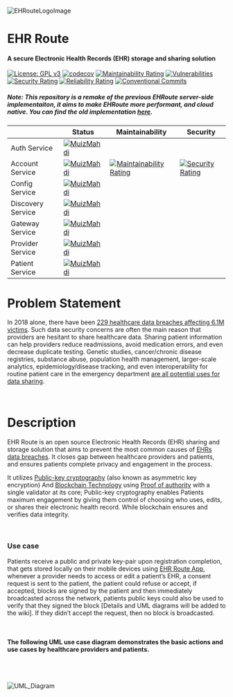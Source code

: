 ![EHRouteLogoImage](https://i.imgur.com/XCv5rTJ.png)

# EHR Route
#### A secure Electronic Health Records (EHR) storage and sharing solution 

[![License: GPL v3](https://img.shields.io/badge/License-GPLv3-blue.svg)](https://www.gnu.org/licenses/gpl-3.0)
[![codecov](https://codecov.io/gh/MuizMahdi/EHR-Route/branch/master/graph/badge.svg?token=S9E2GZ97ZN)](https://codecov.io/gh/MuizMahdi/EHR-Route)
[![Maintainability Rating](https://sonarcloud.io/api/project_badges/measure?project=MuizMahdi_EHR-Route&metric=sqale_rating)](https://sonarcloud.io/dashboard?id=MuizMahdi_EHR-Route)
[![Vulnerabilities](https://sonarcloud.io/api/project_badges/measure?project=MuizMahdi_EHR-Route&metric=vulnerabilities)](https://sonarcloud.io/dashboard?id=MuizMahdi_EHR-Route)
[![Security Rating](https://sonarcloud.io/api/project_badges/measure?project=MuizMahdi_EHR-Route&metric=security_rating)](https://sonarcloud.io/dashboard?id=MuizMahdi_EHR-Route)
[![Reliability Rating](https://sonarcloud.io/api/project_badges/measure?project=MuizMahdi_EHR-Route&metric=reliability_rating)](https://sonarcloud.io/dashboard?id=MuizMahdi_EHR-Route)
[![Conventional Commits](https://img.shields.io/badge/Conventional%20Commits-1.0.0-yellow.svg)](https://conventionalcommits.org)

##### Note: This repository is a remake of the previous EHRoute server-side implementaiton, it aims to make EHRoute more performant, and cloud native. You can find the old implementation [here](https://github.com/MuizMahdi/EHR-Route-Mono).  

|                   | Status                                                                                                                    | Maintainability                                                                                                                                                                                   | Security                                                                                                                                                                                      |
|-------------------|---------------------------------------------------------------------------------------------------------------------------|---------------------------------------------------------------------------------------------------------------------------------------------------------------------------------------------------|-----------------------------------------------------------------------------------------------------------------------------------------------------------------------------------------------|
| Auth Service      | [![MuizMahdi](https://circleci.com/gh/MuizMahdi/EHR-Route.svg?style=shield)](https://circleci.com/gh/MuizMahdi/EHR-Route) |                                                                                                                                                                                                   |                                                                                                                                                                                               |
| Account Service   | [![MuizMahdi](https://circleci.com/gh/MuizMahdi/EHR-Route.svg?style=shield)](https://circleci.com/gh/MuizMahdi/EHR-Route) | [![Maintainability Rating](https://sonarcloud.io/api/project_badges/measure?project=ehroute%3Aaccount-service&metric=sqale_rating)](https://sonarcloud.io/dashboard?id=ehroute%3Aaccount-service) | [![Security Rating](https://sonarcloud.io/api/project_badges/measure?project=ehroute%3Aaccount-service&metric=security_rating)](https://sonarcloud.io/dashboard?id=ehroute%3Aaccount-service) |
| Config Service    | [![MuizMahdi](https://circleci.com/gh/MuizMahdi/EHR-Route.svg?style=shield)](https://circleci.com/gh/MuizMahdi/EHR-Route) |                                                                                                                                                                                                   |                                                                                                                                                                                               |
| Discovery Service | [![MuizMahdi](https://circleci.com/gh/MuizMahdi/EHR-Route.svg?style=shield)](https://circleci.com/gh/MuizMahdi/EHR-Route) |                                                                                                                                                                                                   |                                                                                                                                                                                               |
| Gateway Service   | [![MuizMahdi](https://circleci.com/gh/MuizMahdi/EHR-Route.svg?style=shield)](https://circleci.com/gh/MuizMahdi/EHR-Route) |                                                                                                                                                                                                   |                                                                                                                                                                                               |
| Provider Service  | [![MuizMahdi](https://circleci.com/gh/MuizMahdi/EHR-Route.svg?style=shield)](https://circleci.com/gh/MuizMahdi/EHR-Route) |                                                                                                                                                                                                   |                                                                                                                                                                                               |
| Patient Service   | [![MuizMahdi](https://circleci.com/gh/MuizMahdi/EHR-Route.svg?style=shield)](https://circleci.com/gh/MuizMahdi/EHR-Route) |                                                                                                                                                                                                   |                                                                                                                                                                                               |

# Problem Statement
In 2018 alone, there have been 
[229 healthcare data breaches affecting 6.1M victims]( https://www.beckershospitalreview.com/cybersecurity/6-1m-healthcare-data-breach-victims-in-2018-5-of-the-biggest-breaches-so-far.html).
Such data security concerns are often the main reason that providers are hesitant to share healthcare data. Sharing patient information can help providers reduce readmissions, avoid medication errors, and even decrease duplicate testing.
Genetic studies, cancer/chronic disease registries, substance abuse, population health management, larger-scale analytics, epidemiology/disease tracking, and even interoperability for routine patient care in the emergency department 
[are all potential uses for data sharing](https://healthitsecurity.com/features/benefits-challenges-of-secure-healthcare-data-sharing).

<br/>

# Description
EHR Route is an open source Electronic Health Records (EHR) sharing and storage solution that aims to prevent the most common causes of 
[EHRs data breaches](https://www.healthcareitnews.com/projects/biggest-healthcare-data-breaches-2018-so-far).
It closes gap between healthcare providers and patients, and ensures patients complete privacy and engagement in the process.

It utilizes [Public-key cryptography]( https://en.wikipedia.org/wiki/Public-key_cryptography)
(also known as asymmetric key encryption) And [Blockchain Technology]( https://en.wikipedia.org/wiki/Blockchain) 
using [Proof of authority]( https://en.wikipedia.org/wiki/Proof-of-authority) with a single validator at its core; Public-key cryptography enables Patients maximum engagement by giving them control of choosing who uses, edits, or shares their electronic health record. While blockchain ensures and verifies data integrity.

<br/>

### Use case
Patients receive a public and private key-pair upon registration completion, that gets stored locally on their mobile devices using [EHR Route App](https://github.com/MuizMahdi/EHR-Route-Mobile), whenever a provider needs to access or edit a patient’s EHR, a consent request is sent to the patient, the patient could refuse or accept, if accepted, blocks are signed by the patient and then immediately broadcasted across the network, patients public keys could also be used to verify that they signed the block [Details and UML diagrams will be added to the wiki]. If they didn’t accept the request, then no block is broadcasted.

<br/>

#### The following UML use case diagram demonstrates the <b>basic</b> actions and use cases by healthcare providers and patients.

<br/><br/>

![UML_Diagram](https://dl.dropboxusercontent.com/s/kwjcssks29nzwgy/Provider_Patient_UmlDiagram.png)
